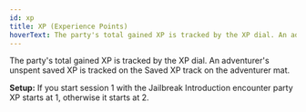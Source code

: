 ```yaml
---
id: xp
title: XP (Experience Points)
hoverText: The party's total gained XP is tracked by the XP dial. An adventurer's unspent saved XP is tracked on the Saved XP track on the adventurer mat.
---
```


The party's total gained XP is tracked by the XP dial. An adventurer's unspent saved XP is tracked on the Saved XP track on the adventurer mat.

**Setup:** If you start session 1 with the Jailbreak Introduction encounter party XP starts at 1, otherwise it starts at 2.
